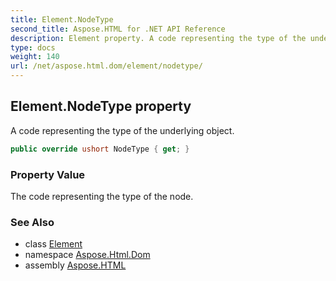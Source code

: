 ```yaml
---
title: Element.NodeType
second_title: Aspose.HTML for .NET API Reference
description: Element property. A code representing the type of the underlying object
type: docs
weight: 140
url: /net/aspose.html.dom/element/nodetype/
---
```

## Element.NodeType property

A code representing the type of the underlying object.

```csharp
public override ushort NodeType { get; }
```

### Property Value

The code representing the type of the node.

### See Also

* class [Element](../)
* namespace [Aspose.Html.Dom](../../../aspose.html.dom/)
* assembly [Aspose.HTML](../../../)
